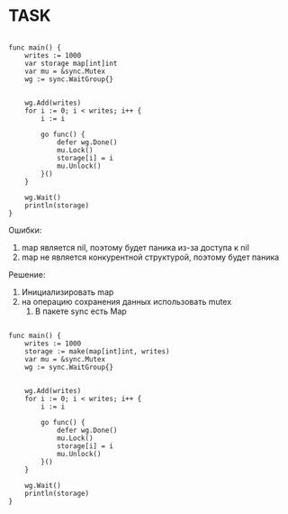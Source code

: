 # TASK

```golang

func main() {
    writes := 1000
    var storage map[int]int
    var mu = &sync.Mutex
    wg := sync.WaitGroup{}
    

    wg.Add(writes)
    for i := 0; i < writes; i++ {
        i := i

        go func() {
            defer wg.Done()
            mu.Lock()
            storage[i] = i
            mu.Unlock()
        }()
    }

    wg.Wait()
    println(storage)
}

```

Ошибки:
1) map является nil, поэтому будет паника из-за доступа к nil
2) map не является конкурентной структурой, поэтому будет паника

Решение:
1) Инициализировать map
2) на операцию сохранения данных использовать mutex
   1) В пакете sync есть Map


```golang

func main() {
    writes := 1000
    storage := make(map[int]int, writes)
    var mu = &sync.Mutex
    wg := sync.WaitGroup{}
    

    wg.Add(writes)
    for i := 0; i < writes; i++ {
        i := i

        go func() {
            defer wg.Done()
            mu.Lock()
            storage[i] = i
            mu.Unlock()
        }()
    }

    wg.Wait()
    println(storage)
}

```